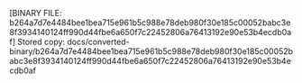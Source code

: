 [BINARY FILE: b264a7d7e4484bee1bea715e961b5c988e78deb980f30e185c00052babc3e8f3934140124ff990d44fbe6a650f7c22452806a76413192e90e53b4ecdb0af]
Stored copy: docs/converted-binary/b264a7d7e4484bee1bea715e961b5c988e78deb980f30e185c00052babc3e8f3934140124ff990d44fbe6a650f7c22452806a76413192e90e53b4ecdb0af
